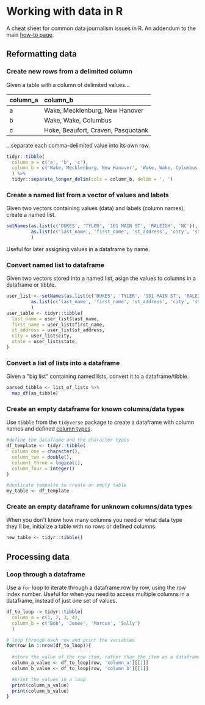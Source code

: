 # Working with data in R

A cheat sheet for common data journalism issues in R. An addendum to the main [how-to page](https://github.com/mtdukes/how-to).

## Reformatting data

### Create new rows from a delimited column

Given a table with a column of delimited values...

|column_a |column_b                           |
|:--------|:----------------------------------|
|a        |Wake, Mecklenburg, New Hanover     |
|b        |Wake, Wake, Columbus               |
|c        |Hoke, Beaufort, Craven, Pasquotank |

...separate each comma-delimited value into its own row.

```R
tidyr::tibble(
  column_a = c('a', 'b', 'c'),
  column_b = c('Wake, Mecklenburg, New Hanover', 'Wake, Wake, Columbus', 'Hoke, Beaufort, Craven, Pasquotank')
  ) %>%
  tidyr::separate_longer_delim(cols = column_b, delim = ', ')
```

### Create a named list from a vector of values and labels

Given two vectors containing values (data) and labels (column names), create a named list.

```R
setNames(as.list(c('DUKES', 'TYLER', '101 MAIN ST', 'RALEIGH', 'NC')),
         as.list(c('last_name', 'first_name', 'st_address', 'city', 'state'))
         )
```

Useful for later assigning values in a dataframe by name.

### Convert named list to dataframe

Given two vectors stored into a named list, asign the values to columns in a dataframe or tibble.

```R
user_list <- setNames(as.list(c('DUKES', 'TYLER', '101 MAIN ST', 'RALEIGH', 'NC')),
         as.list(c('last_name', 'first_name', 'st_address', 'city', 'state'))
         ) 
user_table <- tidyr::tibble(
  last_name = user_list$last_name,
  first_name = user_list$first_name,
  st_address = user_list$st_address,
  city = user_list$city,
  state = user_list$state,
)
```

### Convert a list of lists into a dataframe

Given a "big list" containing named lists, convert it to a dataframe/tibble.

```R
parsed_tibble <- list_of_lists %>%
  map_df(as_tibble)
```

### Create an empty dataframe for known columns/data types

Use `tibble` from the `tidyverse` package to create a dataframe with column names and defined [column types](https://tibble.tidyverse.org/articles/types.html).

```R
#define the dataframe and the character types
df_template <- tidyr::tibble(
  column_one = character(),
  column_two = double(),
  columnt_three = logical(),
  column_four = integer()
)

#duplicate tempalte to create an empty table
my_table <- df_template
```

### Create an empty dataframe for unknown columns/data types

When you don't know how many columns you need or what data type they'll be, initialize a table with no rows or defined columns.

```R
new_table <- tidyr::tibble()
```

## Processing data

### Loop through a dataframe

Use a `for` loop to iterate through a dataframe row by row, using the row index number. Useful for when you need to access multiple columns in a dataframe, instead of just one set of values.

```R
df_to_loop -> tidyr::tibble(
  column_a = c(1, 2, 3, 4),
  column_b = c('Bob', 'Jenee', 'Marcus', 'Sally')
  )

# loop through each row and print the variables
for(row in 1:nrow(df_to_loop)){
  
  #store the value of the row item, rather than the item as a dataframe
  column_a_value <- df_to_loop[row, 'column_a'][[1]]
  column_b_value <- df_to_loop[row, 'column_b'][[1]]

  #print the values in a loop
  print(column_a_value)
  print(column_b_value)
}
```
